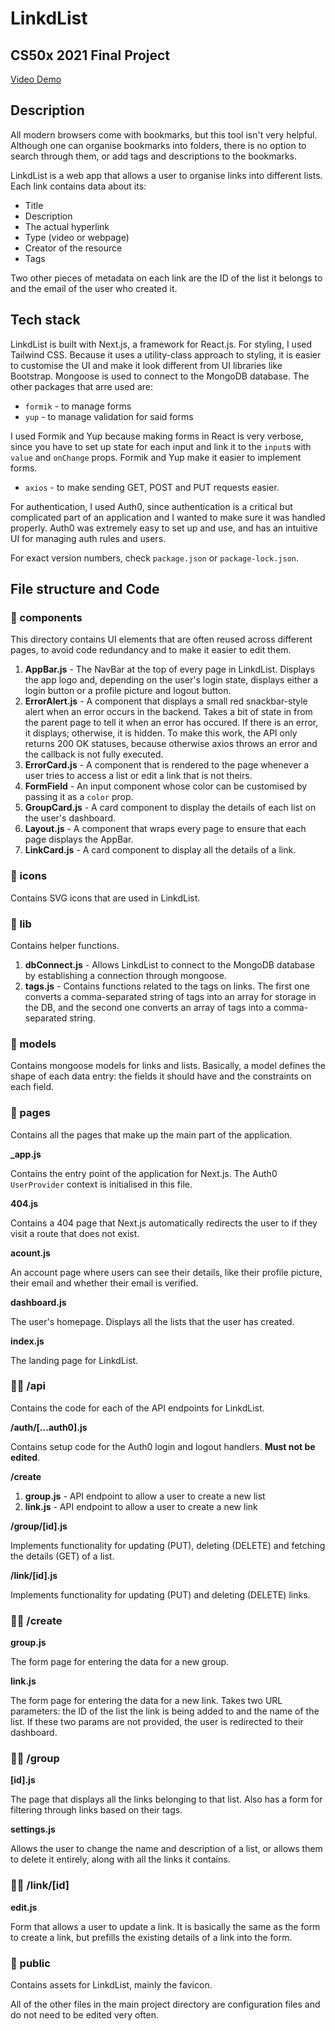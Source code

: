 # LinkdList

## CS50x 2021 Final Project

[Video Demo](https://youtu.be/mcsSXjJmbl4)

## Description

All modern browsers come with bookmarks, but this tool isn't very helpful. Although one can organise bookmarks into folders, there is no option to search through them, or add tags and descriptions to the bookmarks.

LinkdList is a web app that allows a user to organise links into different lists. Each link contains data about its:

- Title
- Description
- The actual hyperlink
- Type (video or webpage)
- Creator of the resource
- Tags

Two other pieces of metadata on each link are the ID of the list it belongs to and the email of the user who created it.

## Tech stack

LinkdList is built with Next.js, a framework for React.js. For styling, I used Tailwind CSS. Because it uses a utility-class approach to styling, it is easier to customise the UI and make it look different from UI libraries like Bootstrap. Mongoose is used to connect to the MongoDB database. The other packages that arre used are:

- `formik` - to manage forms
- `yup` - to manage validation for said forms

I used Formik and Yup because making forms in React is very verbose, since you have to set up state for each input and link it to the `input`s with `value` and `onChange` props. Formik and Yup make it easier to implement forms.

- `axios` - to make sending GET, POST and PUT requests easier.

For authentication, I used Auth0, since authentication is a critical but complicated part of an application and I wanted to make sure it was handled properly. Auth0 was extremely easy to set up and use, and has an intuitive UI for managing auth rules and users.

For exact version numbers, check `package.json` or `package-lock.json`.

## File structure and Code

### 📁 components

This directory contains UI elements that are often reused across different pages, to avoid code redundancy and to make it easier to edit them.

1. **AppBar.js** - The NavBar at the top of every page in LinkdList. Displays the app logo and, depending on the user's login state, displays either a login button or a profile picture and logout button.
2. **ErrorAlert.js** - A component that displays a small red snackbar-style alert when an error occurs in the backend. Takes a bit of state in from the parent page to tell it when an error has occured. If there is an error, it displays; otherwise, it is hidden. To make this work, the API only returns 200 OK statuses, because otherwise axios throws an error and the callback is not fully executed.
3. **ErrorCard.js** - A component that is rendered to the page whenever a user tries to access a list or edit a link that is not theirs.
4. **FormField** - An input component whose color can be customised by passing it as a `color` prop.
5. **GroupCard.js** - A card component to display the details of each list on the user's dashboard.
6. **Layout.js** - A component that wraps every page to ensure that each page displays the AppBar.
7. **LinkCard.js** - A card component to display all the details of a link.

### 📁 icons

Contains SVG icons that are used in LinkdList.

### 📁 lib

Contains helper functions.

1. **dbConnect.js** - Allows LinkdList to connect to the MongoDB database by establishing a connection through mongoose.
2. **tags.js** - Contains functions related to the tags on links. The first one converts a comma-separated string of tags into an array for storage in the DB, and the second one converts an array of tags into a comma-separated string.

### 📁 models

Contains mongoose models for links and lists. Basically, a model defines the shape of each data entry: the fields it should have and the constraints on each field.

### 📁 pages

Contains all the pages that make up the main part of the application.

**\_app.js**

Contains the entry point of the application for Next.js. The Auth0 `UserProvider` context is initialised in this file.

**404.js**

Contains a 404 page that Next.js automatically redirects the user to if they visit a route that does not exist.

**acount.js**

An account page where users can see their details, like their profile picture, their email and whether their email is verified.

**dashboard.js**

The user's homepage. Displays all the lists that the user has created.

**index.js**

The landing page for LinkdList.

### 📂📂 /api

Contains the code for each of the API endpoints for LinkdList.

**/auth/[...auth0].js**

Contains setup code for the Auth0 login and logout handlers. **Must not be edited**.

**/create**

1. **group.js** - API endpoint to allow a user to create a new list
2. **link.js** - API endpoint to allow a user to create a new link

**/group/[id].js**

Implements functionality for updating (PUT), deleting (DELETE) and fetching the details (GET) of a list.

**/link/[id].js**

Implements functionality for updating (PUT) and deleting (DELETE) links.

### 📂📂 /create

**group.js**

The form page for entering the data for a new group.

**link.js**

The form page for entering the data for a new link. Takes two URL parameters: the ID of the list the link is being added to and the name of the list. If these two params are not provided, the user is redirected to their dashboard.

### 📂📂 /group

**[id].js**

The page that displays all the links belonging to that list. Also has a form for filtering through links based on their tags.

**settings.js**

Allows the user to change the name and description of a list, or allows them to delete it entirely, along with all the links it contains.

### 📂📂 /link/[id]

**edit.js**

Form that allows a user to update a link. It is basically the same as the form to create a link, but prefills the existing details of a link into the form.

### 📁 public

Contains assets for LinkdList, mainly the favicon.

All of the other files in the main project directory are configuration files and do not need to be edited very often.
